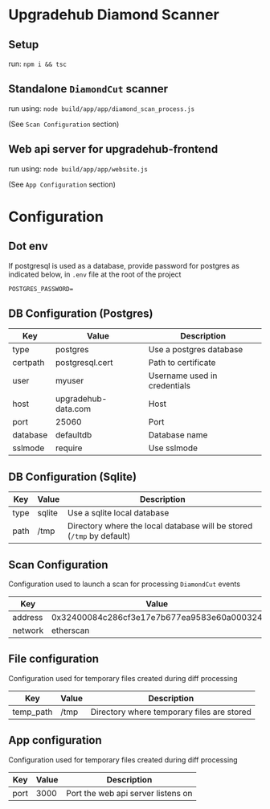 # Upgradehub Diamond Scanner

## Setup
run:
`npm i && tsc`

## Standalone `DiamondCut` scanner

run using:
`node build/app/app/diamond_scan_process.js`

(See `Scan Configuration` section)

## Web api server for upgradehub-frontend

run using:
`node build/app/app/website.js`

(See `App Configuration` section)

# Configuration
## Dot env
If postgresql is used as a database, provide password for postgres as indicated below, in `.env` file at the root of the project

```
POSTGRES_PASSWORD=
```

## DB Configuration (Postgres)

| Key       | Value                  | Description                                       |
|-----------|------------------------|---------------------------------------------------|
| type      | postgres               | Use a postgres database                           |
| certpath  | postgresql.cert        | Path to certificate                               |
| user      | myuser                 | Username used in credentials                      |
| host      | upgradehub-data.com    | Host                                              |
| port      | 25060                  | Port                                              |
| database  | defaultdb              | Database name                                     |
| sslmode   | require                | Use sslmode                                       |

## DB Configuration (Sqlite)

| Key       | Value          | Description                                                           |
|-----------|----------------|-----------------------------------------------------------------------|
| type      | sqlite         | Use a sqlite local database                                           |
| path      | /tmp           | Directory where the local database will be stored (`/tmp` by default) |

## Scan Configuration

Configuration used to launch a scan for processing `DiamondCut` events

| Key      | Value                                             |
|----------|---------------------------------------------------|
| address  | 0x32400084c286cf3e17e7b677ea9583e60a000324      |
| network  | etherscan                                       |

## File configuration

Configuration used for temporary files created during diff processing

| Key      | Value       | Description                                      |
|----------|-------------|--------------------------------------------------|
| temp_path| /tmp        | Directory where temporary files are stored       |

## App configuration

Configuration used for temporary files created during diff processing

| Key      | Value       | Description                                      |
|----------|-------------|--------------------------------------------------|
| port     | 3000        | Port the web api server listens on        |